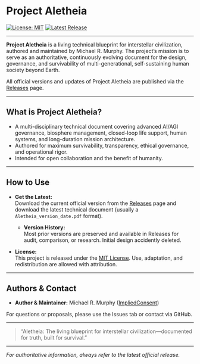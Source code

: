 # Project Aletheia

[![License: MIT](https://img.shields.io/badge/License-MIT-yellow.svg)](LICENSE)
[![Latest Release](https://img.shields.io/github/v/release/ImpliedConsent/Project-Aletheia?label=release)](https://github.com/ImpliedConsent/Project-Aletheia/releases)

---

**Project Aletheia** is a living technical blueprint for interstellar civilization, authored and maintained by Michael R. Murphy. The project’s mission is to serve as an authoritative, continuously evolving document for the design, governance, and survivability of multi-generational, self-sustaining human society beyond Earth.

All official versions and updates of Project Aletheia are published via the [Releases](https://github.com/ImpliedConsent/Project-Aletheia/releases) page.

---

## What is Project Aletheia?

- A multi-disciplinary technical document covering advanced AI/AGI governance, biosphere management, closed-loop life support, human systems, and long-duration mission architecture.
- Authored for maximum survivability, transparency, ethical governance, and operational rigor.
- Intended for open collaboration and the benefit of humanity.

---

## How to Use

- **Get the Latest:**  
  Download the current official version from the [Releases](https://github.com/ImpliedConsent/Project-Aletheia/releases) page and download the latest technical document (usually a `Aletheia_version_date.pdf` format).
  
  - **Version History:**  
  Most prior versions are preserved and available in Releases for audit, comparison, or research. Initial design accidently deleted.

- **License:**  
  This project is released under the [MIT License](LICENSE). Use, adaptation, and redistribution are allowed with attribution.

---

## Authors & Contact

- **Author & Maintainer:** Michael R. Murphy ([ImpliedConsent](https://github.com/ImpliedConsent))

For questions or proposals, please use the Issues tab or contact via GitHub.

---

> “Aletheia: The living blueprint for interstellar civilization—documented for truth, built for survival.”

---

*For authoritative information, always refer to the latest official release.*

